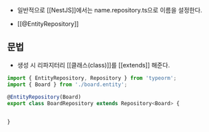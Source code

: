 - 일반적으로 [[NestJS]]에서는 name.repository.ts으로 이름을 설정한다.

- [[@EntityRepository]]


## 문법

- 생성 시 리파지터리 [[클래스(class)]]를 [[extends]] 해준다.

```ts
import { EntityRepository, Repository } from 'typeorm';  
import { Board } from './board.entity';  
  
@EntityRepository(Board)  
export class BoardRepository extends Repository<Board> {


}
```
